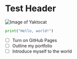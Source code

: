 # Test Header
![Image of Yaktocat](https://octodex.github.com/images/yaktocat.png)
```py
print("Hello, world!")
```
- [ ] Turn on GitHub Pages
- [ ] Outline my portfolio
- [ ] Introduce myself to the world
